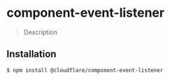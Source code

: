 # component-event-listener

> Description

## Installation

```sh
$ npm install @cloudflare/component-event-listener
```
